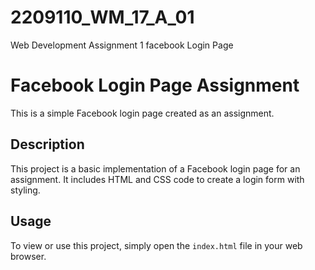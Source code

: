 # 2209110_WM_17_A_01
Web Development Assignment 1 facebook Login Page
# Facebook Login Page Assignment

This is a simple Facebook login page created as an assignment.


## Description

This project is a basic implementation of a Facebook login page for an assignment. It includes HTML and CSS code to create a login form with styling.

## Usage

To view or use this project, simply open the `index.html` file in your web browser.

